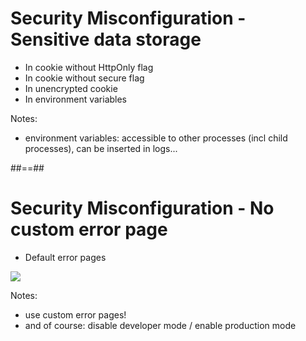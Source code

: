 # Security Misconfiguration - Sensitive data storage

- In cookie without HttpOnly flag
- In cookie without secure flag
- In unencrypted cookie
- In environment variables
<!-- .element: class="list-fragment" -->

Notes:
- environment variables: accessible to other processes (incl child processes), can be inserted in logs...



##==##

# Security Misconfiguration - No custom error page

- Default error pages

![](./assets/images/200-owasp-top-10/tomcat-stack-trace.png)


Notes:
- use custom error pages!
- and of course: disable developer mode / enable production mode

